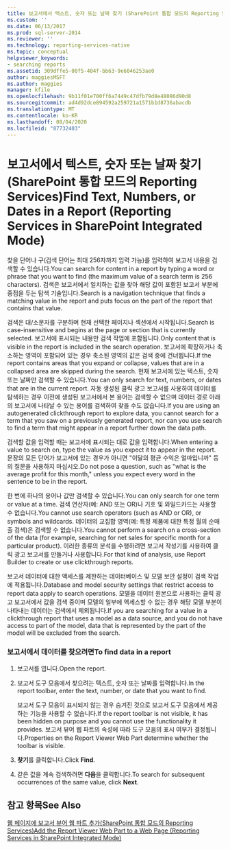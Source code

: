 ```yaml
---
title: 보고서에서 텍스트, 숫자 또는 날짜 찾기 (SharePoint 통합 모드의 Reporting Services) | Microsoft Docs
ms.custom: ''
ms.date: 06/13/2017
ms.prod: sql-server-2014
ms.reviewer: ''
ms.technology: reporting-services-native
ms.topic: conceptual
helpviewer_keywords:
- searching reports
ms.assetid: 309dffe5-00f5-404f-bb63-9e6046253ae0
author: maggiesMSFT
ms.author: maggies
manager: kfile
ms.openlocfilehash: 9b11f01e700ff6a7449c47dfb79d8e48086d90d8
ms.sourcegitcommit: ad4d92dce894592a259721a1571b1d8736abacdb
ms.translationtype: MT
ms.contentlocale: ko-KR
ms.lasthandoff: 08/04/2020
ms.locfileid: "87732403"
---
```

# <a name="find-text-numbers-or-dates-in-a-report-reporting-services-in-sharepoint-integrated-mode"></a><span data-ttu-id="c13b7-102">보고서에서 텍스트, 숫자 또는 날짜 찾기(SharePoint 통합 모드의 Reporting Services)</span><span class="sxs-lookup"><span data-stu-id="c13b7-102">Find Text, Numbers, or Dates in a Report (Reporting Services in SharePoint Integrated Mode)</span></span>
  <span data-ttu-id="c13b7-103">찾을 단어나 구(검색 단어는 최대 256자까지 입력 가능)를 입력하여 보고서 내용을 검색할 수 있습니다.</span><span class="sxs-lookup"><span data-stu-id="c13b7-103">You can search for content in a report by typing a word or phrase that you want to find (the maximum value of a search term is 256 characters).</span></span> <span data-ttu-id="c13b7-104">검색은 보고서에서 일치하는 값을 찾아 해당 값이 포함된 보고서 부분에 중점을 두는 탐색 기술입니다.</span><span class="sxs-lookup"><span data-stu-id="c13b7-104">Search is a navigation technique that finds a matching value in the report and puts focus on the part of the report that contains that value.</span></span>  
  
 <span data-ttu-id="c13b7-105">검색은 대/소문자를 구분하며 현재 선택한 페이지나 섹션에서 시작됩니다.</span><span class="sxs-lookup"><span data-stu-id="c13b7-105">Search is case-insensitive and begins at the page or section that is currently selected.</span></span> <span data-ttu-id="c13b7-106">보고서에 표시되는 내용만 검색 작업에 포함됩니다.</span><span class="sxs-lookup"><span data-stu-id="c13b7-106">Only content that is visible in the report is included in the search operation.</span></span> <span data-ttu-id="c13b7-107">보고서에 확장하거나 축소하는 영역이 포함되어 있는 경우 축소된 영역의 값은 검색 중에 건너뜁니다.</span><span class="sxs-lookup"><span data-stu-id="c13b7-107">If the report contains areas that you expand or collapse, values that are in a collapsed area are skipped during the search.</span></span> <span data-ttu-id="c13b7-108">현재 보고서에 있는 텍스트, 숫자 또는 날짜만 검색할 수 있습니다.</span><span class="sxs-lookup"><span data-stu-id="c13b7-108">You can only search for text, numbers, or dates that are in the current report.</span></span> <span data-ttu-id="c13b7-109">자동 생성된 클릭 광고 보고서를 사용하여 데이터를 탐색하는 경우 이전에 생성된 보고서에서 본 용어는 검색할 수 없으며 데이터 경로 아래의 보고서에 나타날 수 있는 용어를 검색하여 찾을 수도 없습니다.</span><span class="sxs-lookup"><span data-stu-id="c13b7-109">If you are using an autogenerated clickthrough report to explore data, you cannot search for a term that you saw on a previously generated report, nor can you use search to find a term that might appear in a report further down the data path.</span></span>  
  
 <span data-ttu-id="c13b7-110">검색할 값을 입력할 때는 보고서에 표시되는 대로 값을 입력합니다.</span><span class="sxs-lookup"><span data-stu-id="c13b7-110">When entering a value to search on, type the value as you expect it to appear in the report.</span></span> <span data-ttu-id="c13b7-111">문장의 모든 단어가 보고서에 있는 경우가 아니면 "이달의 평균 수익은 얼마입니까" 등의 질문을 사용하지 마십시오.</span><span class="sxs-lookup"><span data-stu-id="c13b7-111">Do not pose a question, such as "what is the average profit for this month," unless you expect every word in the sentence to be in the report.</span></span>  
  
 <span data-ttu-id="c13b7-112">한 번에 하나의 용어나 값만 검색할 수 있습니다.</span><span class="sxs-lookup"><span data-stu-id="c13b7-112">You can only search for one term or value at a time.</span></span> <span data-ttu-id="c13b7-113">검색 연산자(예: AND 또는 OR)나 기호 및 와일드카드는 사용할 수 없습니다.</span><span class="sxs-lookup"><span data-stu-id="c13b7-113">You cannot use search operators (such as AND or OR), or symbols and wildcards.</span></span> <span data-ttu-id="c13b7-114">데이터의 교집합 영역(예: 특정 제품에 대한 특정 월의 순매출 검색)은 검색할 수 없습니다.</span><span class="sxs-lookup"><span data-stu-id="c13b7-114">You cannot perform a search on a cross-section of the data (for example, searching for net sales for specific month for a particular product).</span></span> <span data-ttu-id="c13b7-115">이러한 종류의 분석을 수행하려면 보고서 작성기를 사용하여 클릭 광고 보고서를 만들거나 사용합니다.</span><span class="sxs-lookup"><span data-stu-id="c13b7-115">For that kind of analysis, use Report Builder to create or use clickthrough reports.</span></span>  
  
 <span data-ttu-id="c13b7-116">보고서 데이터에 대한 액세스를 제한하는 데이터베이스 및 모델 보안 설정이 검색 작업에 적용됩니다.</span><span class="sxs-lookup"><span data-stu-id="c13b7-116">Database and model security settings that restrict access to report data apply to search operations.</span></span> <span data-ttu-id="c13b7-117">모델을 데이터 원본으로 사용하는 클릭 광고 보고서에서 값을 검색 중이며 모델의 일부에 액세스할 수 없는 경우 해당 모델 부분이 나타내는 데이터는 검색에서 제외됩니다.</span><span class="sxs-lookup"><span data-stu-id="c13b7-117">If you are searching for a value in a clickthrough report that uses a model as a data source, and you do not have access to part of the model, data that is represented by the part of the model will be excluded from the search.</span></span>  
  
### <a name="to-find-data-in-a-report"></a><span data-ttu-id="c13b7-118">보고서에서 데이터를 찾으려면</span><span class="sxs-lookup"><span data-stu-id="c13b7-118">To find data in a report</span></span>  
  
1.  <span data-ttu-id="c13b7-119">보고서를 엽니다.</span><span class="sxs-lookup"><span data-stu-id="c13b7-119">Open the report.</span></span>  
  
2.  <span data-ttu-id="c13b7-120">보고서 도구 모음에서 찾으려는 텍스트, 숫자 또는 날짜를 입력합니다.</span><span class="sxs-lookup"><span data-stu-id="c13b7-120">In the report toolbar, enter the text, number, or date that you want to find.</span></span>  
  
     <span data-ttu-id="c13b7-121">보고서 도구 모음이 표시되지 않는 경우 숨겨진 것으로 보고서 도구 모음에서 제공하는 기능을 사용할 수 없습니다.</span><span class="sxs-lookup"><span data-stu-id="c13b7-121">If the report toolbar is not visible, it has been hidden on purpose and you cannot use the functionality it provides.</span></span> <span data-ttu-id="c13b7-122">보고서 뷰어 웹 파트의 속성에 따라 도구 모음의 표시 여부가 결정됩니다.</span><span class="sxs-lookup"><span data-stu-id="c13b7-122">Properties on the Report Viewer Web Part determine whether the toolbar is visible.</span></span>  
  
3.  <span data-ttu-id="c13b7-123">**찾기**를 클릭합니다.</span><span class="sxs-lookup"><span data-stu-id="c13b7-123">Click **Find**.</span></span>  
  
4.  <span data-ttu-id="c13b7-124">같은 값을 계속 검색하려면 **다음**을 클릭합니다.</span><span class="sxs-lookup"><span data-stu-id="c13b7-124">To search for subsequent occurrences of the same value, click **Next**.</span></span>  
  
## <a name="see-also"></a><span data-ttu-id="c13b7-125">참고 항목</span><span class="sxs-lookup"><span data-stu-id="c13b7-125">See Also</span></span>  
 [<span data-ttu-id="c13b7-126">웹 페이지에 보고서 뷰어 웹 파트 추가&#40;SharePoint 통합 모드의 Reporting Services&#41;</span><span class="sxs-lookup"><span data-stu-id="c13b7-126">Add the Report Viewer Web Part to a Web Page &#40;Reporting Services in SharePoint Integrated Mode&#41;</span></span>](../report-server-sharepoint/add-reporting-services-content-types-to-a-sharepoint-library.md)  
  
  
